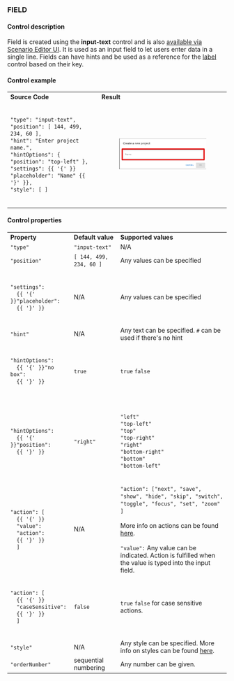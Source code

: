 ### **FIELD**

#### Control description

Field is created using the **input-text** control and is also [available via Scenario Editor UI](/scenario-edit/controls#control-field). It is used as an input field to let users enter data in a single line. Fields can have hints and be used as a reference for the [label](/scenario-controls/label) control based on their key.

#### Control example

<table>
  <tr>
    <td><strong>Source Code</strong></td>
    <td>
      <strong>Result</strong>
    </td>
  </tr>
  <tr>
    <td>
    <pre><code>
"type": "input-text",
"position": [ 144, 499, 234, 60 ],
"hint": "Enter project name.",
"hintOptions": &#123; "position": "top-left" &#125;,
"settings": {{ '{' }} "placeholder": "Name" {{ '}' }},
"style": [ ]
    </code></pre>
    </td>
    <td>
      <figure><img src="/assets/field-sample.png"/></figure>
    </td>
  </tr>
</table>

#### Control properties

<table>
  <tr>
    <td><strong>Property</strong></td>
    <td><strong>Default value</strong></td>
    <td>
      <strong>Supported values</strong>
    </td>
  </tr>
  <tr>
   <td>
     <code>"type"</code>
   </td>
   <td>
     <code>"input-text"</code>
   </td>
   <td>
            N/A
   </td>
  </tr>
  <tr>
   <td>
     <code>"position"</code>
   </td>
   <td>
     <code>[ 144, 499, 234, 60 ]</code>
   </td>
   <td>
            Any values can be specified
   </td>
  </tr>
  <tr>
   <td>
    <pre><code>
"settings":
  {{ '{' }}"placeholder":
  {{ '}' }}
      </code></pre>
   </td>
   <td>
    N/A
   </td>
   <td>
            Any values can be specified
   </td>
  </tr>
    <tr>
    <td>
     <code>"hint"</code>
    </td>
    <td>
      N/A
    </td>
    <td>
      Any text can be specified. <code>#</code> can be used if there's no hint
    </td>
  </tr>
  <tr>
    <td>
      <pre><code>
"hintOptions":
  {{ '{' }}"no box":
  {{ '}' }}
      </code></pre>
    </td>
    <td>
      <code>true</code>
    </td>
    <td>
      <code>true</code> <code>false</code>
    </td>
  </tr>
  <tr>
    <td>
      <pre><code>
"hintOptions":
  {{ '{' }}"position":
  {{ '}' }}
      </code></pre>
    </td>
    <td>
      <code>"right"</code>
    </td>
    <td>
      <pre><code>
"left"
"top-left"
"top"
"top-right"
"right"
"bottom-right"
"bottom"
"bottom-left"
      </code></pre>
    </td>
  </tr>
  <tr>
    <td>
      <pre><code>
"action": [
  {{ '{' }}
  "value":
  "action":
  {{ '}' }}
  ]
      </code></pre>
    </td>
    <td>
      N/A
    </td>
    <td>
      <code>"action": ["next", "save", "show", "hide", "skip", "switch", "toggle", "focus", "set", "zoom" ]</code> <br><br>More info on actions can be found <a href="https://docs.upmix.it/scenario-controls/controls-meta#action">here</a>. <br><br><code>"value":</code> Any value can be indicated. Action is fulfilled when the value is typed into the input field.
    </td>
  </tr>
    <tr>
    <td>
      <pre><code>
"action": [
  {{ '{' }}
  "caseSensitive":
  {{ '}' }}
  ]
      </code></pre>
    </td>
    <td>
      <code>false</code>
    </td>
    <td>
      <code>true</code> <code>false</code> for case sensitive actions.
    </td>
  </tr>
  <tr>
   <td>
     <code>"style"</code>
   </td>
   <td>
            N/A
   </td>
   <td>
            Any style can be specified. More info on styles can be found <a href="https://docs.upmix.it/scenario/styles">here</a>.
   </td>
  </tr>
  <tr>
   <td>
     <code>"orderNumber"</code>
   </td>
   <td>
             sequential numbering
   </td>
   <td>
             Any number can be given.
   </td>
  </tr>
</table>
